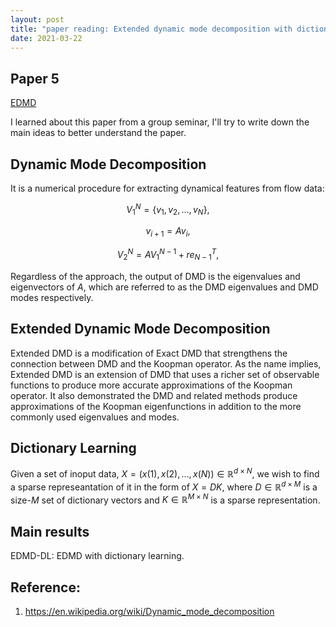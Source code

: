 ```yaml
---
layout: post
title: "paper reading: Extended dynamic mode decomposition with dictionary learning"
date: 2021-03-22
---
```


## Paper 5

[EDMD](https://aip.scitation.org/doi/10.1063/1.4993854)

I learned about this paper from a group seminar, I'll try to write down the main ideas to better understand the paper.

## Dynamic Mode Decomposition

It is a numerical procedure for extracting dynamical features from flow data:

$$V_1^N = \{v_1, v_2, \dots, v_N\},$$

$$v_{i+1} = Av_i,$$

$$V_2^N = AV_1^{N-1} + re_{N-1}^T,$$

Regardless of the approach, the output of DMD is the eigenvalues and eigenvectors of
$A$, which are referred to as the DMD eigenvalues and DMD modes respectively.

## Extended Dynamic Mode Decomposition

Extended DMD is a modification of Exact DMD that strengthens the connection between DMD and the Koopman operator. As the name implies, Extended DMD is an extension of DMD that uses a richer set of observable functions to produce more accurate approximations of the Koopman operator. It also demonstrated the DMD and related methods produce approximations of the Koopman eigenfunctions in addition to the more commonly used eigenvalues and modes.

## Dictionary Learning

Given a set of inoput data, $X = (x(1), x(2), \dots, x(N)) \in \mathbb{R}^{d \times N}$, we wish to find a sparse represeantation of it in the form of $X = DK$, where $D \in \mathbb{R}^{d \times M}$ is a size-$M$ set of dictionary vectors and $K \in \mathbb{R}^{M \times N}$ is a sparse representation.

## Main results

EDMD-DL: EDMD with dictionary learning.

## Reference:

1. https://en.wikipedia.org/wiki/Dynamic_mode_decomposition
